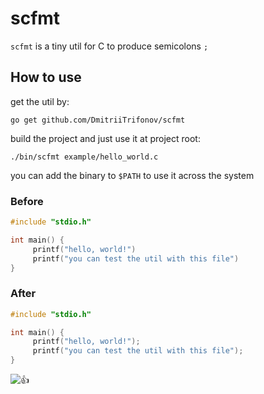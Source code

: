 # scfmt
`scfmt` is a tiny util for C to produce semicolons `;`

## How to use 

get the util by:

```go get github.com/DmitriiTrifonov/scfmt```

build the project and just use it at project root:

```./bin/scfmt example/hello_world.c```

you can add the binary to `$PATH` to use it across the system

### Before
```c
#include "stdio.h"

int main() {
     printf("hello, world!")
     printf("you can test the util with this file")
}
```

### After
```c
#include "stdio.h"

int main() {
     printf("hello, world!");
     printf("you can test the util with this file");
}
```

![👍](https://bloximages.chicago2.vip.townnews.com/celebretainment.com/content/tncms/assets/v3/editorial/0/d7/0d74573f-8eee-582f-9f36-dd76ca27bbdf/5a145d702fd73.image.jpg)

